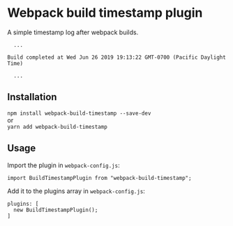 # Webpack build timestamp plugin

A simple timestamp log after webpack builds.

```
  ...

Build completed at Wed Jun 26 2019 19:13:22 GMT-0700 (Pacific Daylight Time)  

  ...
```

## Installation
`npm install webpack-build-timestamp --save-dev`  
  or  
`yarn add webpack-build-timestamp`  

## Usage
Import the plugin in `webpack-config.js`:

```
import BuildTimestampPlugin from "webpack-build-timestamp";
```

Add it to the plugins array in `webpack-config.js`:
```
plugins: [
  new BuildTimestampPlugin();
]
```
